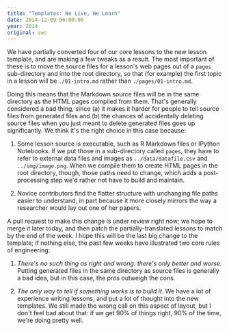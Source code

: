 ```yaml
---
title: "Templates: We Live, We Learn"
date: 2014-12-09 06:00:00
year: 2014
original: swc
---
```

<p>
  We have partially converted four of our core lessons to
  the new lesson template,
  and are making a few tweaks as a result.
  The most important of these is to move the source files for a lesson's web pages
  out of a <code>pages</code> sub-directory
  and into the root directory,
  so that (for example)
  the first topic in a lesson will be <code>./01-intro.md</code>
  rather than <code>./pages/01-intro.md</code>.
</p>
<p>
  Doing this means that the Markdown source files will be in the same directory
  as the HTML pages compiled from them.
  That's generally considered a bad thing,
  since (a) it makes it harder for people to tell source files from generated files
  and (b) the chances of accidentally deleting source files
  when you just meant to delete generated files goes up significantly.
  We think it's the right choice in this case because:
</p>
<ol>
  <li>
    <p>
      Some lesson source is executable,
      such as R Markdown files or IPython Notebooks.
      If we put those in a sub-directory called <code>pages</code>,
      they have to refer to external data files and images as
      <code>../data/datafile.csv</code> and <code>../img/image.png</code>.
      When we compile them to create HTML pages in the root directory,
      though,
      those paths need to change,
      which adds a post-processing step we'd rather not have to build and maintain.
    </p>
  </li>
  <li>
    <p>
      Novice contributors find the flatter structure with unchanging file paths
      easier to understand,
      in part because it more closely mirrors the way a researcher
      would lay out one of her papers.
    </p>
  </li>
</ol>
<p>
  A pull request to make this change is under review right now;
  we hope to merge it later today,
  and then patch the partially-translated lessons to match by the end of the week.
  I hope this will be the last big change to the template;
  if nothing else,
  the past few weeks have illustrated two core rules of engineering:
</p>
<ol>
  <li>
    <p>
      <em>There's no such thing as right and wrong: there's only better and worse.</em>
      Putting generated files in the same directory as source files is generally a bad idea,
      but in this case,
      the pros outweigh the cons.
    </p>
  </li>
  <li>
    <p>
      <em>The only way to tell if something works is to build it.</em>
      We have a lot of experience writing lessons,
      and put a lot of thought into the new templates.
      We still made the wrong call on this aspect of layout,
      but I don't feel bad about that:
      if we get 90% of things right,
      90% of the time,
      we're doing pretty well.
    </p>
  </li>
</ol>
